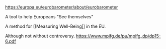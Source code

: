 https://europa.eu/eurobarometer/about/eurobarometer

A tool to help Europeans "See themselves"

A method for [[Measuring Well-Being]] in the EU.

Although not without controversy. https://www.mpifg.de/pu/mpifg_dp/dp15-6.pdf